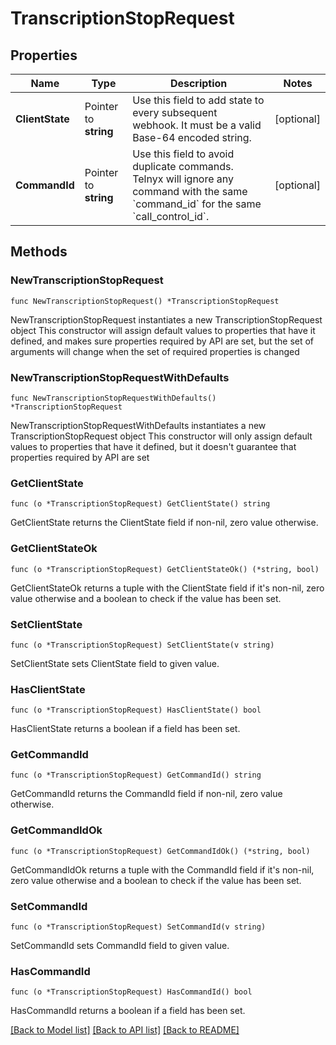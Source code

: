 # TranscriptionStopRequest

## Properties

Name | Type | Description | Notes
------------ | ------------- | ------------- | -------------
**ClientState** | Pointer to **string** | Use this field to add state to every subsequent webhook. It must be a valid Base-64 encoded string. | [optional] 
**CommandId** | Pointer to **string** | Use this field to avoid duplicate commands. Telnyx will ignore any command with the same &#x60;command_id&#x60; for the same &#x60;call_control_id&#x60;. | [optional] 

## Methods

### NewTranscriptionStopRequest

`func NewTranscriptionStopRequest() *TranscriptionStopRequest`

NewTranscriptionStopRequest instantiates a new TranscriptionStopRequest object
This constructor will assign default values to properties that have it defined,
and makes sure properties required by API are set, but the set of arguments
will change when the set of required properties is changed

### NewTranscriptionStopRequestWithDefaults

`func NewTranscriptionStopRequestWithDefaults() *TranscriptionStopRequest`

NewTranscriptionStopRequestWithDefaults instantiates a new TranscriptionStopRequest object
This constructor will only assign default values to properties that have it defined,
but it doesn't guarantee that properties required by API are set

### GetClientState

`func (o *TranscriptionStopRequest) GetClientState() string`

GetClientState returns the ClientState field if non-nil, zero value otherwise.

### GetClientStateOk

`func (o *TranscriptionStopRequest) GetClientStateOk() (*string, bool)`

GetClientStateOk returns a tuple with the ClientState field if it's non-nil, zero value otherwise
and a boolean to check if the value has been set.

### SetClientState

`func (o *TranscriptionStopRequest) SetClientState(v string)`

SetClientState sets ClientState field to given value.

### HasClientState

`func (o *TranscriptionStopRequest) HasClientState() bool`

HasClientState returns a boolean if a field has been set.

### GetCommandId

`func (o *TranscriptionStopRequest) GetCommandId() string`

GetCommandId returns the CommandId field if non-nil, zero value otherwise.

### GetCommandIdOk

`func (o *TranscriptionStopRequest) GetCommandIdOk() (*string, bool)`

GetCommandIdOk returns a tuple with the CommandId field if it's non-nil, zero value otherwise
and a boolean to check if the value has been set.

### SetCommandId

`func (o *TranscriptionStopRequest) SetCommandId(v string)`

SetCommandId sets CommandId field to given value.

### HasCommandId

`func (o *TranscriptionStopRequest) HasCommandId() bool`

HasCommandId returns a boolean if a field has been set.


[[Back to Model list]](../README.md#documentation-for-models) [[Back to API list]](../README.md#documentation-for-api-endpoints) [[Back to README]](../README.md)



